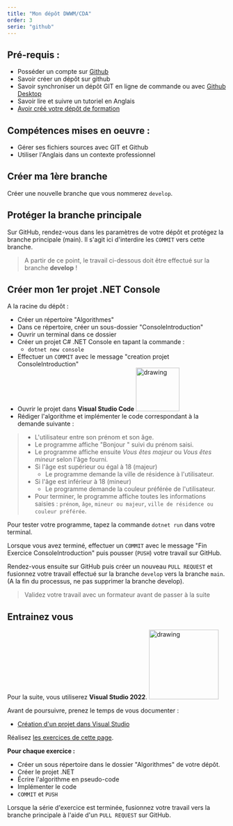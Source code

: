 ```yaml
---
title: "Mon dépôt DWWM/CDA"
order: 3
serie: "github"
---
```


## Pré-requis : 
- Posséder un compte sur [Github](https://github.com)
- Savoir créer un dépôt sur github
- Savoir synchroniser un dépôt GIT en ligne de commande ou avec [Github Desktop](https://desktop.github.com)
- Savoir lire et suivre un tutoriel en Anglais
- [Avoir créé votre dépôt de formation](./01-training-repository/)

## Compétences mises en oeuvre : 
- Gérer ses fichiers sources avec GIT et Github
- Utiliser l'Anglais dans un contexte professionnel

## Créer ma 1ère branche

Créer une nouvelle branche que vous nommerez `develop`.

## Protéger la branche principale 

Sur GitHub, rendez-vous dans les paramètres de votre dépôt et protégez la branche principale (main). Il s'agit ici d'interdire les `COMMIT` vers cette branche.

> A partir de ce point, le travail ci-dessous doit être effectué sur la branche **develop** !


## Créer mon 1er projet .NET Console

A la racine du dépôt :

- Créer un répertoire "Algorithmes"
- Dans ce répertoire, créer un sous-dossier "ConsoleIntroduction"
- Ouvrir un terminal dans ce dossier
- Créer un projet C# .NET Console en tapant la commande :
    - `dotnet new console`
- Effectuer un `COMMIT` avec le message "creation projet ConsoleIntroduction"
- Ouvrir le projet dans **Visual Studio Code** <img src="/assets/img/vscode.svg" alt="drawing" style="width:100px;"/>
- Rédiger l'algorithme et implémenter le code correspondant à la demande suivante :

>
>    - L'utilisateur entre son prénom et son âge.
>    - Le programme affiche "Bonjour " suivi du prénom saisi.
>    - Le programme affiche ensuite *Vous êtes majeur* ou *Vous êtes mineur* selon l'âge fourni.
>    - Si l'âge est supérieur ou égal à 18 (majeur)
>        - Le programme demande la ville de résidence à l'utilisateur.
>    - Si l'âge est inférieur à 18 (mineur)
>        - Le programme demande la couleur préférée de l'utilisateur.
>    - Pour terminer, le programme affiche toutes les informations saisies : `prénom`, `âge`, `mineur ou majeur`, `ville de résidence ou couleur préférée`.
>


Pour tester votre programme, tapez la commande `dotnet run` dans votre terminal.

Lorsque vous avez terminé, effectuer un `COMMIT` avec le message "Fin Exercice ConsoleIntroduction" puis pousser (`PUSH`) votre travail sur GitHub.

Rendez-vous ensuite sur GitHub puis créer un nouveau `PULL REQUEST` et fusionnez votre travail effectué sur la branche `develop` vers la branche `main`. (A la fin du processus, ne pas supprimer la branche develop).

> Validez votre travail avec un formateur avant de passer à la suite 

## Entrainez vous

Pour la suite, vous utiliserez **Visual Studio 2022**. <img src="/assets/img/visualstudio2022.svg" alt="drawing" style="width:160px;"/>

Avant de poursuivre, prenez le temps de vous documenter : 

- [Création d'un projet dans Visual Studio](https://learn.microsoft.com/fr-fr/visualstudio/ide/create-new-project?view=vs-2022) 

Réalisez [les exercices de cette page](/tp/algorithmes/exercices2/).

**Pour chaque exercice :**

- Créer un sous répertoire dans le dossier "Algorithmes" de votre dépôt.
- Créer le projet .NET
- Écrire l'algorithme en pseudo-code
- Implémenter le code
- `COMMIT` et `PUSH`

Lorsque la série d'exercice est terminée, fusionnez votre travail vers la branche principale à l'aide d'un `PULL REQUEST` sur GitHub.

